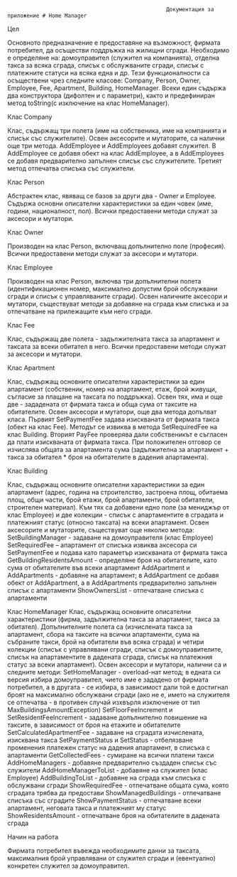                                                       Документация за приложение # Home Manager
             
Цел

Основното предназначение е предоставяне на възможност, фирмата потребител, да осъществи поддръжка на жилищни сгради. Необходимо е определяне на: домоуправител (служител на компанията), отделна такса за всяка сграда, списък с обслужваните сгради, списък с платежните статуси на всяка една и др.
Тези функционалности са осъществени чрез следните класове: Company, Person, Owner, Employee, Fee, Apartment, Building, HomeManager. Всеки един съдържа два конструктора (дифолтен и с параметри), както и предефиниран метод toString(с изключение на клас HomeManager).

Клас Company

Клас,  съдържащ три полета (име на собственика, име на компанията и списък със служителите). Освен аксесорите и мутаторите, са налични още три метода.
AddEmployee и AddEmployees добавят служител. В AddEmployee се добавя обект на клас AddEmployee, а в AddEmployees се добавя предварително запълнен списък със служителите.
Третият метод отпечатва списъка със служители.

Клас Person

Абстрактен клас, явяващ се базов за други два - Owner и Employee. Съдържа основни описателни характеристики за един човек (име, години, националност, пол). Всички предоставени методи служат за аксесори и мутатори.

Клас Owner

Производен на клас Person, включващ допълнително поле (професия). Всички предоставени методи служат за аксесори и мутатори.

Клас Employee

Производен на клас Person, включва три допълнителни полета (идентификационен номер, максимално допустим брой обслужвани сгради и списък с управляваните сгради). Освен наличните аксесори и мутатори, съществуват методи за добавяне на сграда към списъка и за отпечатване на прилежащите към него сгради.

Клас  Fee

Клас, съдържащ две полета -  задължителната такса за апартамент и таксата за всеки обитател в него. Всички предоставени методи служат за аксесори и мутатори.

Клас Apartment 

Клас, съдържащ основните описателни характеристики за един апартамент (собственик, номер на апартамент, етаж, брой живущи, съгласие за плащане на таксата по поддръжка). Освен тях, има и още две - зададената от фирмата такса и обща сума от таксите на обитателите.
Освен аксесори и мутатори, още два метода допълват класа. Първият SetPaymentFeе задава изискваната от фирмата такса (обект на клас Fee). Методът се извиква в метода SetRequiredFee на клас Building.
Вторият PayFee  проверява дали собственикът е съгласен да плати изискваната от фирмата такса. При положителен отговор се изчислява общата за апартамента сума (задължителна за апартамент + такса за обитател * броя на обитателите в дадения апартамента). 

Клас Building

Клас, съдържащ основните описателни характеристики за един апартамент (адрес, година на строителство, застроена площ, обитаема площ, общи части, брой етажи, брой апартаменти, брой обитатели, строителен материал). Към тях са добавени едно поле (за мениджър от клас Employee) и две колекции - списък с апартаментите в сградата и платежният статус (относно таксата) на всеки апартамент. Освен аксесорите и мутаторите, съществуват още няколко метода:
SetBuildingManager - задаване на домоуправителя (клас Employee)
SetRequiredFee – апартамент от списъка извиква аксесора си SetPaymentFee и подава като параметър изискваната от фирмата такса
GetBuildingResidentsAmount - определяне броя на обитателите, като сума от обитателите във всеки апартамент
AddApartment и AddApartments - добавяне на апартамент; в AddApartment се добавя обект от AddApartment, а в AddApartments предварително запълнен списък с апартаменти
ShowOwnersList - отпечатване списъка с апартаменти

Клас HomeManager
Клас,  съдържащ  основните описателни характеристики (фирма, задължителна такса за апартамент, такса за обитател). Допълнителните полета са (изчислената такса за апартамент, сбора на таксите на всички апартаменти, сума на събраните такси, брой на обитатели във всяка сграда) и четири колекции (списък с управлявани сгради, списък с домоуправителите, списък на апартаментите в дадената сграда, списък на платежния статус за всеки апартамент).
Освен аксесори и мутатори, налични са и следните методи:
SetHomeManager - overload-нат метод; в едната си версия избира домоуправител, чието име е зададено от фирмата потребител, а в другата - се избира, в зависимост дали той е достигнал броят на максимално обслужвани сгради (ако не е, името на служителя се отпечатва - в противен случай изхвърля изключение от тип MaxBuildingsAmountException)
SetFloorFeeIncrement и SetResidentFeeIncrement - задаване допълнително повишение на таксите, в зависимост от броя на етажите и обитателите
SetCalculatedApartmentFee - задаване на сградата изчислената, изисквана такса
SetPaymentStatus и SetStatus - отбелязване променения платежен статус на дадения апартамент, в списъка с апартаменти
GetCollectedFees - сумиране на всички платени такси
AddHomeManagers - добавяне предварително създаден списък със служители
AddHomeManagerToList - добавяне на служител (клас Employee)
AddBuildingToList - добавяне на сграда към списъка с обслужвани сгради
ShowRequiredFee - отпечатване общата сума, която сградата трябва да предостави
ShowManagedBuildings - отпечатване списъка със сградите
ShowPaymentStatus - отпечатване всеки апартамент, неговата такса и платежният му статус
ShowResidentsAmount - отпечатване броя на обитателите в дадената сграда


Начин на работа

Фирмата потребител въвежда необходимите данни за таксата, максималния брой управлявани от служител сгради и (евентуално) конкретен служител за домоуправител.
